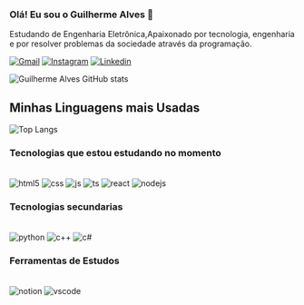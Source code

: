 ### Olá! Eu sou o Guilherme Alves 🤙


Estudando de Engenharia Eletrônica,Apaixonado por tecnologia, engenharia e por resolver problemas da sociedade através da programação.
<br/>

[![Gmail](https://img.shields.io/badge/Gmail-D14836?style=for-the-badge&logo=gmail&logoColor=white)](guilhermealvesskr@gmail.com)
[![Instagram](https://img.shields.io/badge/Instagram-E4405F?style=for-the-badge&logo=instagram&logoColor=white)]([guilhermealvesskr@gmail.com](https://www.instagram.com/_guilhermeallves/))
[![Linkedin](https://img.shields.io/badge/LinkedIn-0077B5?style=for-the-badge&logo=linkedin&logoColor=white)](https://www.linkedin.com/in/guilhermealvessilva/)

![Guilherme Alves GitHub stats](https://github-readme-stats.vercel.app/api?username=bitsbygui&show_icons=true&theme=dracula)


## Minhas Linguagens mais Usadas

![Top Langs](https://github-readme-stats.vercel.app/api/top-langs/?username=bitsbygui&hide_progress=false)

### Tecnologias que estou estudando no momento

<div style="display: inline_block"><br/>
    <img align="center" alt="html5" src="https://img.shields.io/badge/HTML5-E34F26?style=for-the-badge&logo=html5&logoColor=white"/>
    <img align="center" alt="css" src="https://img.shields.io/badge/CSS3-1572B6?style=for-the-badge&logo=css3&logoColor=white"/>
    <img align="center" alt="js" src="https://img.shields.io/badge/JavaScript-F7DF1E?style=for-the-badge&logo=javascript&logoColor=black"/>
    <img align="center" alt="ts" src="https://img.shields.io/badge/TypeScript-007ACC?style=for-the-badge&logo=typescript&logoColor=white"/>
    <img align="center" alt="react" src="https://img.shields.io/badge/React-20232A?style=for-the-badge&logo=react&logoColor=61DAFB"/>
    <img align="center" alt="nodejs" src="https://img.shields.io/badge/Node.js-43853D?style=for-the-badge&logo=node.js&logoColor=white"/>
</div>

### Tecnologias secundarias

<div style="display: inline_block"><br/>
    <img align="center" alt="python" src="https://img.shields.io/badge/Python-14354C?style=for-the-badge&logo=python&logoColor=white"/>
    <img align="center" alt="c++" src="https://img.shields.io/badge/C%2B%2B-00599C?style=for-the-badge&logo=c%2B%2B&logoColor=white"/>
    <img align="center" alt="c#" src="https://img.shields.io/badge/C%23-239120?style=for-the-badge&logo=c-sharp&logoColor=white"/>
    
</div>

  ### Ferramentas de Estudos
 <div style="display: inline_block"><br/>
    <img align="center" alt="notion" src="https://img.shields.io/badge/Notion-000000?style=for-the-badge&logo=notion&logoColor=white"/>
    <img align="center" alt="vscode" src="https://img.shields.io/badge/vscode-4285F4?style=for-the-badge&logo=vscode&logoColor=white"/>
    
</div>   

